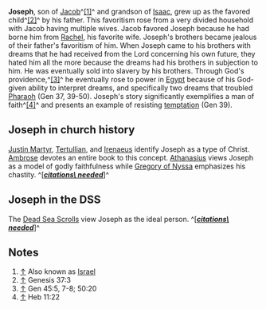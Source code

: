 **Joseph**, son of [Jacob](Jacob "Jacob")^[[1]](#note-0)^ and
grandson of
[Isaac](index.php?title=Isaac&action=edit&redlink=1 "Isaac (page does not exist)"),
grew up as the favored child^[[2]](#note-1)^ by his father. This
favoritism rose from a very divided household with Jacob having
multiple wives. Jacob favored Joseph because he had borne him from
[Rachel](Rachel "Rachel"), his favorite wife. Joseph's brothers
became jealous of their father's favoritism of him. When Joseph
came to his brothers with dreams that he had received from the Lord
concerning his own future, they hated him all the more because the
dreams had his brothers in subjection to him. He was eventually
sold into slavery by his brothers. Through God's
providence,^[[3]](#note-2)^ he eventually rose to power in
[Egypt](Egypt "Egypt") because of his God-given ability to
interpret dreams, and specifically two dreams that troubled
[Pharaoh](index.php?title=Pharaoh&action=edit&redlink=1 "Pharaoh (page does not exist)")
(Gen 37, 39-50). Joseph's story significantly exemplifies a man of
faith^[[4]](#note-3)^ and presents an example of resisting
[temptation](index.php?title=Temptation&action=edit&redlink=1 "Temptation (page does not exist)")
(Gen 39).


## Joseph in church history

[Justin Martyr](Justin_Martyr "Justin Martyr"),
[Tertullian](Tertullian "Tertullian"), and
[Irenaeus](Irenaeus "Irenaeus") identify Joseph as a type of
Christ. [Ambrose](Ambrose "Ambrose") devotes an entire book to this
concept. [Athanasius](Athanasius "Athanasius") views Joseph as a
model of godly faithfulness while
[Gregory of Nyssa](Gregory_of_Nyssa "Gregory of Nyssa") emphasizes
his chastity.
^[***[citations\ needed](http://www.theopedia.com/Theopedia:Writing_guide#Reference_your_work\ "Theopedia:Writing\ guide")***]^

## Joseph in the DSS

The [Dead Sea Scrolls](Dead_Sea_Scrolls "Dead Sea Scrolls") view
Joseph as the ideal person.
^[***[citations\ needed](http://www.theopedia.com/Theopedia:Writing_guide#Reference_your_work\ "Theopedia:Writing\ guide")***]^

## Notes

1.  [↑](#ref-0) Also known as [Israel](Israel "Israel")
2.  [↑](#ref-1) Genesis 37:3
3.  [↑](#ref-2) Gen 45:5, 7-8; 50:20
4.  [↑](#ref-3) Heb 11:22



